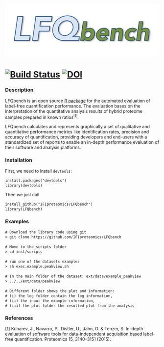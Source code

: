 [<img src="https://raw.githubusercontent.com/IFIproteomics/LFQbench/master/logo.png">](https://github.com/IFIproteomics/LFQbench)

[![Build Status](https://travis-ci.org/IFIproteomics/LFQbench.svg)](https://travis-ci.org/IFIproteomics/LFQbench) [![DOI](https://zenodo.org/badge/15862/IFIproteomics/LFQbench.svg)](https://zenodo.org/badge/latestdoi/15862/IFIproteomics/LFQbench)
======

### Description

LFQbench is an open source [R package](https://github.com/IFIproteomics/LFQbench) for the automated evaluation of label-free quantification performance. The evaluation bases on the interpretation of the quantitative analysis results of hybrid proteome samples prepared in known ratios<sup>[1]</sup>.

LFQbench calculates and represents graphically a set of qualitative and quantitative performance metrics like identification rates,  precision and accuracy of quantification, providing developers and end-users with a standardized set of reports to enable an in-depth performance evaluation of their software and analysis platforms.

### Installation  

First, we need to install `devtools`:  

    install.packages("devtools")
    library(devtools)
   
Then we just call  

    install_github("IFIproteomics/LFQbench")
    library(LFQbench)

### Examples

```{r, engine='bash', count_lines}
# Download the library code using git
> git clone https://github.com/IFIproteomics/LFQbench

# Move to the scripts folder
> cd inst/scripts

# run one of the datasets examples
> sh exec.example.peakview.sh

# In the main folder of the dataset: ext/data/example_peakview
> ../../ext/data/peakview

# Different folder shows the plot and information: 
# (i) the log folder contain the log information, 
# (ii) the input the example information, 
# (iii) the plot folder the resulted plot from the analysis
```

### References

[1] Kuharev, J., Navarro, P., Distler, U., Jahn, O. & Tenzer, S. In-depth evaluation of software tools for data-independent acquisition based label-free quantification. Proteomics 15, 3140–3151 (2015).

